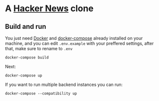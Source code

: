 # A [Hacker News](https://news.ycombinator.com/) clone

## Build and run

You just need [Docker](https://docs.docker.com/install/linux/docker-ce/binaries/) and [docker-compose](https://docs.docker.com/compose/install/) already installed on your machine, and you can edit `.env.example` with your preffered settings, after that, make sure to rename to `.env`

```shell
docker-compose build
```

Next:

```shell
docker-compose up
```

If you want to run multiple backend instances you can run:

```shell
docker-compose --compatibility up
```

